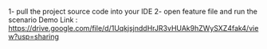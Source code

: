 1- pull the project source code into your IDE 
2- open feature file and run the scenario 
Demo Link : https://drive.google.com/file/d/1UqkjsjnddHrJR3vHUAk9hZWySXZ4fak4/view?usp=sharing 
